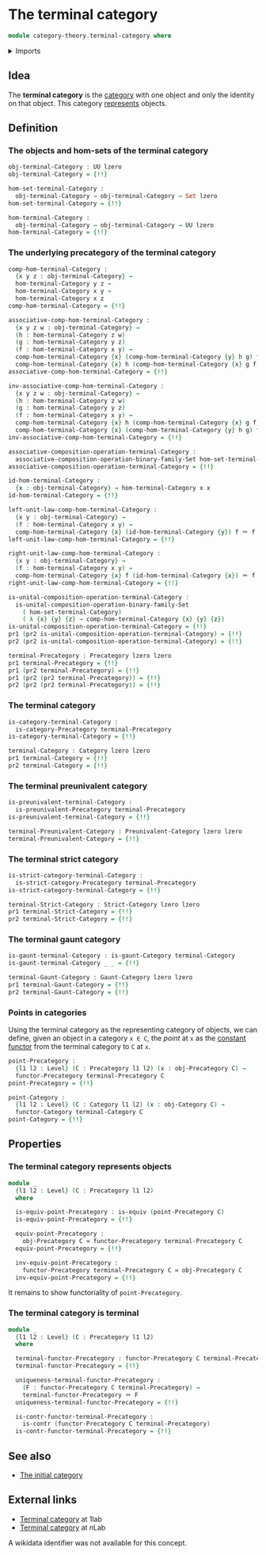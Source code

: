 # The terminal category

```agda
module category-theory.terminal-category where
```

<details><summary>Imports</summary>

```agda
open import category-theory.categories
open import category-theory.composition-operations-on-binary-families-of-sets
open import category-theory.constant-functors
open import category-theory.functors-categories
open import category-theory.functors-precategories
open import category-theory.gaunt-categories
open import category-theory.isomorphisms-in-categories
open import category-theory.isomorphisms-in-precategories
open import category-theory.precategories
open import category-theory.preunivalent-categories
open import category-theory.strict-categories

open import foundation.action-on-identifications-functions
open import foundation.contractible-types
open import foundation.dependent-pair-types
open import foundation.equivalences
open import foundation.homotopies
open import foundation.identity-types
open import foundation.propositions
open import foundation.sets
open import foundation.unit-type
open import foundation.universe-levels
```

</details>

## Idea

The **terminal category** is the [category](category-theory.categories.md) with
one object and only the identity on that object. This category
[represents](category-theory.representable-functors-categories.md) objects.

## Definition

### The objects and hom-sets of the terminal category

```agda
obj-terminal-Category : UU lzero
obj-terminal-Category = {!!}

hom-set-terminal-Category :
  obj-terminal-Category → obj-terminal-Category → Set lzero
hom-set-terminal-Category = {!!}

hom-terminal-Category :
  obj-terminal-Category → obj-terminal-Category → UU lzero
hom-terminal-Category = {!!}
```

### The underlying precategory of the terminal category

```agda
comp-hom-terminal-Category :
  {x y z : obj-terminal-Category} →
  hom-terminal-Category y z →
  hom-terminal-Category x y →
  hom-terminal-Category x z
comp-hom-terminal-Category = {!!}

associative-comp-hom-terminal-Category :
  {x y z w : obj-terminal-Category} →
  (h : hom-terminal-Category z w)
  (g : hom-terminal-Category y z)
  (f : hom-terminal-Category x y) →
  comp-hom-terminal-Category {x} (comp-hom-terminal-Category {y} h g) f ＝
  comp-hom-terminal-Category {x} h (comp-hom-terminal-Category {x} g f)
associative-comp-hom-terminal-Category = {!!}

inv-associative-comp-hom-terminal-Category :
  {x y z w : obj-terminal-Category} →
  (h : hom-terminal-Category z w)
  (g : hom-terminal-Category y z)
  (f : hom-terminal-Category x y) →
  comp-hom-terminal-Category {x} h (comp-hom-terminal-Category {x} g f) ＝
  comp-hom-terminal-Category {x} (comp-hom-terminal-Category {y} h g) f
inv-associative-comp-hom-terminal-Category = {!!}

associative-composition-operation-terminal-Category :
  associative-composition-operation-binary-family-Set hom-set-terminal-Category
associative-composition-operation-terminal-Category = {!!}

id-hom-terminal-Category :
  {x : obj-terminal-Category} → hom-terminal-Category x x
id-hom-terminal-Category = {!!}

left-unit-law-comp-hom-terminal-Category :
  {x y : obj-terminal-Category} →
  (f : hom-terminal-Category x y) →
  comp-hom-terminal-Category {x} (id-hom-terminal-Category {y}) f ＝ f
left-unit-law-comp-hom-terminal-Category = {!!}

right-unit-law-comp-hom-terminal-Category :
  {x y : obj-terminal-Category} →
  (f : hom-terminal-Category x y) →
  comp-hom-terminal-Category {x} f (id-hom-terminal-Category {x}) ＝ f
right-unit-law-comp-hom-terminal-Category = {!!}

is-unital-composition-operation-terminal-Category :
  is-unital-composition-operation-binary-family-Set
    ( hom-set-terminal-Category)
    ( λ {x} {y} {z} → comp-hom-terminal-Category {x} {y} {z})
is-unital-composition-operation-terminal-Category = {!!}
pr1 (pr2 is-unital-composition-operation-terminal-Category) = {!!}
pr2 (pr2 is-unital-composition-operation-terminal-Category) = {!!}

terminal-Precategory : Precategory lzero lzero
pr1 terminal-Precategory = {!!}
pr1 (pr2 terminal-Precategory) = {!!}
pr1 (pr2 (pr2 terminal-Precategory)) = {!!}
pr2 (pr2 (pr2 terminal-Precategory)) = {!!}
```

### The terminal category

```agda
is-category-terminal-Category :
  is-category-Precategory terminal-Precategory
is-category-terminal-Category = {!!}

terminal-Category : Category lzero lzero
pr1 terminal-Category = {!!}
pr2 terminal-Category = {!!}
```

### The terminal preunivalent category

```agda
is-preunivalent-terminal-Category :
  is-preunivalent-Precategory terminal-Precategory
is-preunivalent-terminal-Category = {!!}

terminal-Preunivalent-Category : Preunivalent-Category lzero lzero
terminal-Preunivalent-Category = {!!}
```

### The terminal strict category

```agda
is-strict-category-terminal-Category :
  is-strict-category-Precategory terminal-Precategory
is-strict-category-terminal-Category = {!!}

terminal-Strict-Category : Strict-Category lzero lzero
pr1 terminal-Strict-Category = {!!}
pr2 terminal-Strict-Category = {!!}
```

### The terminal gaunt category

```agda
is-gaunt-terminal-Category : is-gaunt-Category terminal-Category
is-gaunt-terminal-Category _ _ = {!!}

terminal-Gaunt-Category : Gaunt-Category lzero lzero
pr1 terminal-Gaunt-Category = {!!}
pr2 terminal-Gaunt-Category = {!!}
```

### Points in categories

Using the terminal category as the representing category of objects, we can
define, given an object in a category `x ∈ C`, the _point_ at `x` as the
[constant functor](category-theory.constant-functors.md) from the terminal
category to `C` at `x`.

```agda
point-Precategory :
  {l1 l2 : Level} (C : Precategory l1 l2) (x : obj-Precategory C) →
  functor-Precategory terminal-Precategory C
point-Precategory = {!!}

point-Category :
  {l1 l2 : Level} (C : Category l1 l2) (x : obj-Category C) →
  functor-Category terminal-Category C
point-Category = {!!}
```

## Properties

### The terminal category represents objects

```agda
module _
  {l1 l2 : Level} (C : Precategory l1 l2)
  where

  is-equiv-point-Precategory : is-equiv (point-Precategory C)
  is-equiv-point-Precategory = {!!}

  equiv-point-Precategory :
    obj-Precategory C ≃ functor-Precategory terminal-Precategory C
  equiv-point-Precategory = {!!}

  inv-equiv-point-Precategory :
    functor-Precategory terminal-Precategory C ≃ obj-Precategory C
  inv-equiv-point-Precategory = {!!}
```

It remains to show functoriality of `point-Precategory`.

### The terminal category is terminal

```agda
module _
  {l1 l2 : Level} (C : Precategory l1 l2)
  where

  terminal-functor-Precategory : functor-Precategory C terminal-Precategory
  terminal-functor-Precategory = {!!}

  uniqueness-terminal-functor-Precategory :
    (F : functor-Precategory C terminal-Precategory) →
    terminal-functor-Precategory ＝ F
  uniqueness-terminal-functor-Precategory = {!!}

  is-contr-functor-terminal-Precategory :
    is-contr (functor-Precategory C terminal-Precategory)
  is-contr-functor-terminal-Precategory = {!!}
```

## See also

- [The initial category](category-theory.initial-category.md)

## External links

- [Terminal category](https://1lab.dev/Cat.Instances.Shape.Terminal.html) at
  1lab
- [Terminal category](https://ncatlab.org/nlab/show/terminal+category) at $n$Lab

A wikidata identifier was not available for this concept.
